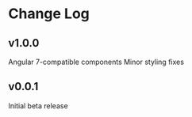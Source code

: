 # Change Log

## v1.0.0
Angular 7-compatible components
Minor styling fixes

## v0.0.1
Initial beta release